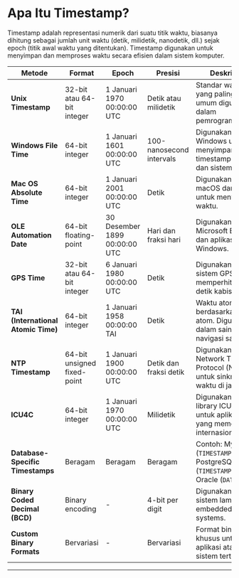 # Apa Itu Timestamp?
Timestamp adalah representasi numerik dari suatu titik waktu, biasanya dihitung sebagai jumlah unit waktu (detik, milidetik, nanodetik, dll.) sejak epoch (titik awal waktu yang ditentukan). Timestamp digunakan untuk menyimpan dan memproses waktu secara efisien dalam sistem komputer.

| **Metode**                          | **Format**                  | **Epoch**                         | **Presisi**                | **Deskripsi**                                                                    | **Contoh**                                            |
|-------------------------------------|-----------------------------|-----------------------------------|----------------------------|----------------------------------------------------------------------------------|-------------------------------------------------------|
| **Unix Timestamp**                  | 32-bit atau 64-bit integer  | 1 Januari 1970 00:00:00 UTC       | Detik atau milidetik       | Standar waktu yang paling umum digunakan dalam pemrograman.                      | `1697049600` (detik) atau `1697049600000` (milidetik) |
| **Windows File Time**               | 64-bit integer              | 1 Januari 1601 00:00:00 UTC       | 100-nanosecond intervals   | Digunakan oleh Windows untuk menyimpan timestamp file dan sistem.                | `132312345678901234`                                  |
| **Mac OS Absolute Time**            | 64-bit integer              | 1 Januari 2001 00:00:00 UTC       | Detik                      | Digunakan oleh macOS dan iOS untuk menyimpan waktu.                              | `682000000`                                           |
| **OLE Automation Date**             | 64-bit floating-point       | 30 Desember 1899 00:00:00 UTC     | Hari dan fraksi hari       | Digunakan oleh Microsoft Excel dan aplikasi Windows.                             | `45000.75` (1 Jan 2023, 18:00:00 UTC)                 |
| **GPS Time**                        | 32-bit atau 64-bit integer  | 6 Januari 1980 00:00:00 UTC       | Detik                      | Digunakan oleh sistem GPS. Tidak memperhitungkan detik kabisat.                  | `1380000000`                                          |
| **TAI (International Atomic Time)** | 64-bit integer              | 1 Januari 1958 00:00:00 TAI       | Detik                      | Waktu atomik berdasarkan jam atom. Digunakan dalam sains dan navigasi satelit.   | `2070000000`                                          |
| **NTP Timestamp**                   | 64-bit unsigned fixed-point | 1 Januari 1900 00:00:00 UTC       | Detik dan fraksi detik     | Digunakan oleh Network Time Protocol (NTP) untuk sinkronisasi waktu di jaringan. | `0xE3C0E3C0.80000000`                                 |
| **ICU4C**                           | 64-bit integer              | 1 Januari 1970 00:00:00 UTC       | Milidetik                  | Digunakan oleh library ICU4C untuk aplikasi yang memerlukan internasionalisasi.  | `1697049600000`                                       |
| **Database-Specific Timestamps**    | Beragam                     | Beragam                           | Beragam                    | Contoh: MySQL (`TIMESTAMP`), PostgreSQL (`TIMESTAMP`), Oracle (`DATE`).          | MySQL: `1697049600`                                   |
| **Binary Coded Decimal (BCD)**      | Binary encoding             | -                                 | 4-bit per digit            | Digunakan dalam sistem lama atau embedded systems.                               | `0x20 0x23 0x10 0x10` (2023-10-10)                    |
| **Custom Binary Formats**           | Bervariasi                  | -                                 | Bervariasi                 | Format biner khusus untuk aplikasi atau sistem tertentu.                         | `0x07E7 0x0A 0x0A 0x0E 0x1E 0x00`                     |

---
